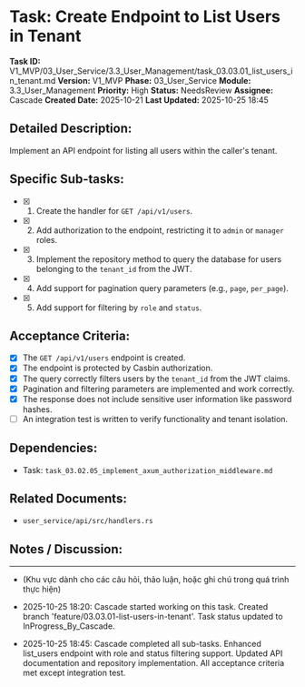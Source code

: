 # Task: Create Endpoint to List Users in Tenant

**Task ID:** V1_MVP/03_User_Service/3.3_User_Management/task_03.03.01_list_users_in_tenant.md
**Version:** V1_MVP
**Phase:** 03_User_Service
**Module:** 3.3_User_Management
**Priority:** High
**Status:** NeedsReview
**Assignee:** Cascade 
**Created Date:** 2025-10-21
**Last Updated:** 2025-10-25 18:45

## Detailed Description:
Implement an API endpoint for listing all users within the caller's tenant.

## Specific Sub-tasks:
- [x] 1. Create the handler for `GET /api/v1/users`.
- [x] 2. Add authorization to the endpoint, restricting it to `admin` or `manager` roles.
- [x] 3. Implement the repository method to query the database for users belonging to the `tenant_id` from the JWT.
- [x] 4. Add support for pagination query parameters (e.g., `page`, `per_page`).
- [x] 5. Add support for filtering by `role` and `status`.

## Acceptance Criteria:
- [x] The `GET /api/v1/users` endpoint is created.
- [x] The endpoint is protected by Casbin authorization.
- [x] The query correctly filters users by the `tenant_id` from the JWT claims.
- [x] Pagination and filtering parameters are implemented and work correctly.
- [x] The response does not include sensitive user information like password hashes.
- [ ] An integration test is written to verify functionality and tenant isolation.

## Dependencies:
*   Task: `task_03.02.05_implement_axum_authorization_middleware.md`

## Related Documents:
*   `user_service/api/src/handlers.rs`

## Notes / Discussion:
---
*   (Khu vực dành cho các câu hỏi, thảo luận, hoặc ghi chú trong quá trình thực hiện)

* 2025-10-25 18:20: Cascade started working on this task. Created branch 'feature/03.03.01-list-users-in-tenant'. Task status updated to InProgress_By_Cascade.
* 2025-10-25 18:45: Cascade completed all sub-tasks. Enhanced list_users endpoint with role and status filtering support. Updated API documentation and repository implementation. All acceptance criteria met except integration test.